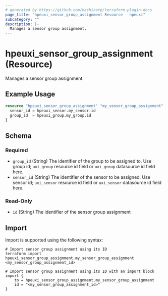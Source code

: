 ```yaml
---
# generated by https://github.com/hashicorp/terraform-plugin-docs
page_title: "hpeuxi_sensor_group_assignment Resource - hpeuxi"
subcategory: ""
description: |-
  Manages a sensor group assignment.
---
```


# hpeuxi_sensor_group_assignment (Resource)

Manages a sensor group assignment.

## Example Usage

```terraform
resource "hpeuxi_sensor_group_assignment" "my_sensor_group_assignment" {
  sensor_id = hpeuxi_sensor.my_sensor.id
  group_id  = hpeuxi_group.my_group.id
}
```

<!-- schema generated by tfplugindocs -->
## Schema

### Required

- `group_id` (String) The identifier of the group to be assigned to. Use group id; `uxi_group` resource id field or `uxi_group` datasource id field here.
- `sensor_id` (String) The identifier of the sensor to be assigned. Use sensor id; `uxi_sensor` resource id field or `uxi_sensor` datasource id field here.

### Read-Only

- `id` (String) The identifier of the sensor group assignment

## Import

Import is supported using the following syntax:

```shell
# Import sensor group assignment using its ID
terraform import hpeuxi_sensor_group_assignment.my_sensor_group_assignment <my_sensor_group_assignment_id>

# Import sensor group assignment using its ID with an import block
import {
    to = hpeuxi_sensor_group_assignment.my_sensor_group_assignment
    id = "<my_sensor_group_assignment_id>"
}
```
